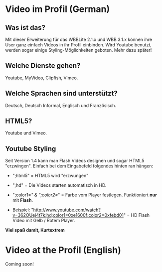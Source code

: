 Video im Profil (German)
========================

Was ist das?
------------
Mit dieser Erweiterung für das WBBLite 2.1.x und WBB 3.1.x können ihre User ganz einfach Videos in ihr Profil einbinden. Wird Youtube benutzt, werden sogar einige Styling-Möglichkeiten geboten. Mehr dazu später!

Welche Dienste gehen?
---------------------
Youtube, MyVideo, Clipfish, Vimeo.

Welche Sprachen sind unterstützt?
---------------------------------
Deutsch, Deutsch Informal, Englisch und Französisch.

HTML5?
------
Youtube und Vimeo.

Youtube Styling
---------------
Seit Version 1.4 kann man Flash Videos designen und sogar HTML5 "erzwingen". Einfach bei dem Eingabefeld folgendes hinten ran hängen:
 * ";html5" = HTML5 wird "erzwungen"

 * ";hd" = Die Videos starten automatisch in HD.

 * ";color1=*" & ";color2=*" = Farbe vom Player festlegen. Funktioniert **nur** mit **Flash**.

 * Beispiel: "http://www.youtube.com/watch?v=362OUej4t7k;hd;color1=0xe1600f;color2=0xfebd01" = HD Flash Video mit Gelb / Rotem Player.

**Viel spaß damit, Kurtextrem**

Video at the Profil (English)
=============================
Coming soon!
